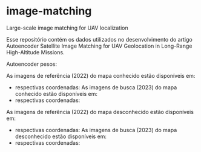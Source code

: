 # image-matching
Large-scale image matching for UAV localization

Esse repositório contém os dados utilizados no desenvolvimento do artigo Autoencoder Satellite Image Matching for UAV
Geolocation in Long-Range High-Altitude Missions.

Autoencoder pesos: 

As imagens de referência (2022) do mapa conhecido estão disponíveis em:
- respectivas coordenadas: 
As imagens de busca (2023) do mapa conhecido estão disponíveis em:
- respectivas coordenadas:

As imagens de referência (2022) do mapa desconhecido estão disponíveis em:
- respectivas coordenadas:
As imagens de busca (2023) do mapa desconhecido estão disponíveis em:
- respectivas coordenadas:
